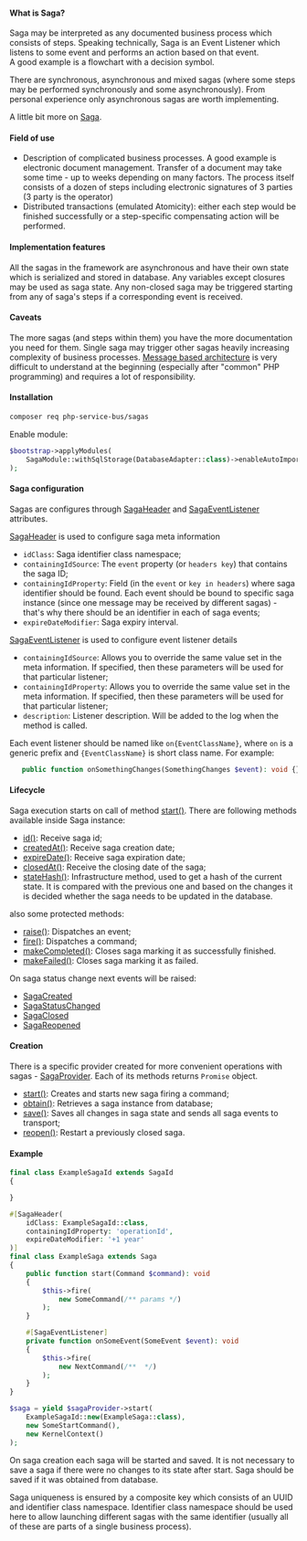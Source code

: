 #### What is Saga?
Saga may be interpreted as any documented business process which consists of steps. Speaking technically, Saga is an Event Listener which listens to some event and performs an action based on that event.  
A good example is a flowchart with a decision symbol.

There are synchronous, asynchronous and mixed sagas (where some steps may be performed synchronously and some asynchronously). From personal experience only asynchronous sagas are worth implementing.

A little bit more on [Saga](https://microservices.io/patterns/data/saga.html).

#### Field of use
* Description of complicated business processes. A good example is electronic document management. Transfer of a document may take some time - up to weeks depending on many factors. The process itself consists of a dozen of steps including electronic signatures of 3 parties (3 party is the operator)
* Distributed transactions (emulated Atomicity): either each step would be finished successfully or a step-specific compensating action will be performed.

#### Implementation features
All the sagas in the framework are asynchronous and have their own state which is serialized and stored in database. Any variables except closures may be used as saga state.
Any non-closed saga may be triggered starting from any of saga's steps if a corresponding event is received.

#### Caveats
The more sagas (and steps within them) you have the more documentation you need for them. Single saga may trigger other sagas heavily increasing complexity of business processes.
[Message based architecture](https://www.enterpriseintegrationpatterns.com/patterns/messaging/Messaging.html) is very difficult to understand at the beginning (especially after "common" PHP programming) and requires a lot of responsibility.

#### Installation
```bash
composer req php-service-bus/sagas
```

Enable module:
```php
$bootstrap->applyModules(
    SagaModule::withSqlStorage(DatabaseAdapter::class)->enableAutoImportSagas([__DIR__ . '/src'])
);
```

#### Saga configuration

Sagas are configures through [SagaHeader](https://github.com/php-service-bus/sagas/blob/v5.0/src/Configuration/Attributes/SagaHeader.php) and [SagaEventListener](https://github.com/php-service-bus/sagas/blob/v5.0/src/Configuration/Attributes/SagaEventListener.php) attributes.

[SagaHeader](https://github.com/php-service-bus/sagas/blob/v5.0/src/Configuration/Attributes/SagaHeader.php) is used to configure saga meta information
* `idClass`: Saga identifier class namespace;
* `containingIdSource`: The `event` property (or `headers key`) that contains the saga ID;
* `containingIdProperty`: Field (in the `event` or `key in headers`) where saga identifier should be found. Each event should be bound to specific saga instance (since one message may be received by different sagas) - that's why there should be an identifier in each of saga events;
* `expireDateModifier`: Saga expiry interval.

[SagaEventListener](https://github.com/php-service-bus/sagas/blob/v5.0/src/Configuration/Attributes/SagaEventListener.php) is used to configure event listener details
* `containingIdSource`: Allows you to override the same value set in the meta information. If specified, then these parameters will be used for that particular listener;
* `containingIdProperty`: Allows you to override the same value set in the meta information. If specified, then these parameters will be used for that particular listener;
* `description`: Listener description. Will be added to the log when the method is called.

Each event listener should be named like `on{EventClassName}`, where `on` is a generic prefix and `{EventClassName}` is short class name.
For example:

```php
   public function onSomethingChanges(SomethingChanges $event): void {}
```

#### Lifecycle
Saga execution starts on call of method [start()](https://github.com/php-service-bus/sagas/blob/v5.0/src/SagasProvider.php#L82). There are following methods available inside Saga instance:
* [id()](https://github.com/php-service-bus/sagas/blob/v5.0/src/Saga.php#L126): Receive saga id;
* [createdAt()](https://github.com/php-service-bus/sagas/blob/v5.0/src/Saga.php#L134): Receive saga creation date;
* [expireDate()](https://github.com/php-service-bus/sagas/blob/v5.0/src/Saga.php#L142): Receive saga expiration date;
* [closedAt()](https://github.com/php-service-bus/sagas/blob/v5.0/src/Saga.php#L150): Receive the closing date of the saga;
* [stateHash()](https://github.com/php-service-bus/sagas/blob/v5.0/src/Saga.php#L158): Infrastructure method, used to get a hash of the current state. It is compared with the previous one and based on the changes it is decided whether the saga needs to be updated in the database.

also some protected methods:

* [raise()](https://github.com/php-service-bus/sagas/blob/v5.0/src/Saga.php#L168): Dispatches an event;
* [fire()](https://github.com/php-service-bus/sagas/blob/v5.0/src/Saga.php#L181): Dispatches a command;
* [makeCompleted()](https://github.com/php-service-bus/sagas/blob/v5.0/src/Saga.php#L195): Closes saga marking it as successfully finished.
* [makeFailed()](https://github.com/php-service-bus/sagas/blob/v5.0/src/Saga.php#L210): Closes saga marking it as failed.

On saga status change next events will be raised:
* [SagaCreated](https://github.com/php-service-bus/sagas/blob/v5.0/src/Contract/SagaCreated.php)
* [SagaStatusChanged](https://github.com/php-service-bus/sagas/blob/v5.0/src/Contract/SagaStatusChanged.php)
* [SagaClosed](https://github.com/php-service-bus/sagas/blob/v5.0/src/Contract/SagaClosed.php)
* [SagaReopened](https://github.com/php-service-bus/sagas/blob/v5.0/src/Contract/SagaReopened.php)

#### Creation
There is a specific provider created for more convenient operations with sagas - [SagaProvider](https://github.com/php-service-bus/sagas/blob/v5.0/src/SagasProvider.php). Each of its methods returns `Promise` object.
* [start()](https://github.com/php-service-bus/sagas/blob/v5.0/src/SagasProvider.php#L82): Creates and starts new saga firing a command;
* [obtain()](https://github.com/php-service-bus/sagas/blob/v5.0/src/SagasProvider.php#L125): Retrieves a saga instance from database;
* [save()](https://github.com/php-service-bus/sagas/blob/v5.0/src/SagasProvider.php#L178): Saves all changes in saga state and sends all saga events to transport;
* [reopen()](https://github.com/php-service-bus/sagas/blob/v5.0/src/SagasProvider.php#L223): Restart a previously closed saga.

#### Example
```php
final class ExampleSagaId extends SagaId
{

}

#[SagaHeader(
    idClass: ExampleSagaId::class,
    containingIdProperty: 'operationId',
    expireDateModifier: '+1 year'
)]
final class ExampleSaga extends Saga
{
    public function start(Command $command): void
    {
        $this->fire(
            new SomeCommand(/** params */)
        );
    }

    #[SagaEventListener]
    private function onSomeEvent(SomeEvent $event): void
    {
        $this->fire(
            new NextCommand(/**  */)
        );
    }
}
```

```php
$saga = yield $sagaProvider->start(
    ExampleSagaId::new(ExampleSaga::class),
    new SomeStartCommand(),
    new KernelContext()
);
```

On saga creation each saga will be started and saved. It is not necessary to save a saga if there were no changes to its state after start. Saga should be saved if it was obtained from database.

Saga uniqueness is ensured by a composite key which consists of an UUID and identifier class namespace. Identifier class namespace should be used here to allow launching different sagas with the same identifier (usually all of these are parts of a single business process).
